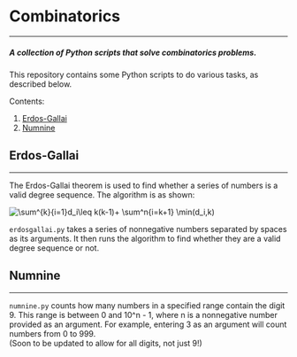 # Combinatorics
----
##### A collection of Python scripts that solve combinatorics problems.
This repository contains some Python scripts to do various tasks, as described below.

Contents:
1. [Erdos-Gallai](#erdos-gallai)
2. [Numnine](#numnine)

## Erdos-Gallai
----
The Erdos-Gallai theorem is used to find whether a series of numbers is a valid degree sequence. The algorithm is as shown:

![\sum^{k}_{i=1}d_i\leq k(k-1)+ \sum^n_{i=k+1} \min(d_i,k)](https://wikimedia.org/api/rest_v1/media/math/render/svg/febd8dee6050a0cf792cff9442935b36db434db8)

`erdosgallai.py` takes a series of nonnegative numbers separated by spaces as its arguments.
It then runs the algorithm to find whether they are a valid degree sequence or not.

## Numnine
----
`numnine.py` counts how many numbers in a specified range contain the digit 9. This range is between 0 and 10^n - 1, where n
is a nonnegative number provided as an argument. For example, entering 3 as an argument will count numbers from 0 to 999.  
(Soon to be updated to allow for all digits, not just 9!)
